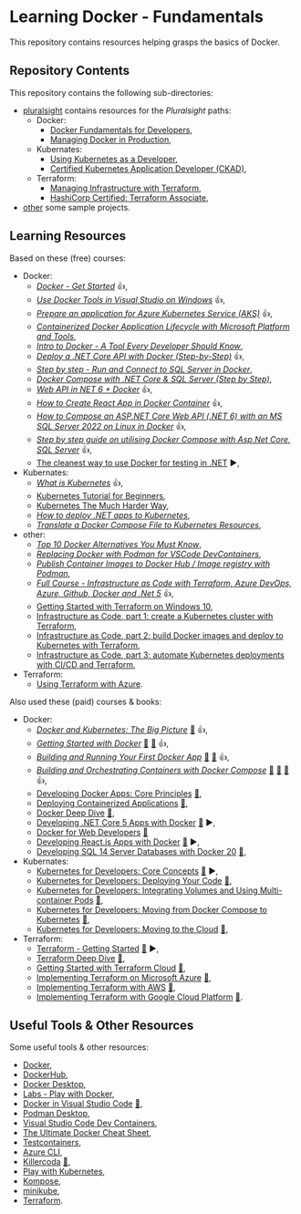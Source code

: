 # Learning Docker - Fundamentals

This repository contains resources helping grasps the basics of Docker.

## Repository Contents

This repository contains the following sub-directories:

- [pluralsight](pluralsight/) contains resources for the _Pluralsight_ paths:
  - Docker:
    - [Docker Fundamentals for Developers](https://app.pluralsight.com/paths/skills/docker-fundamentals-for-developers), 
    - [Managing Docker in Production](https://app.pluralsight.com/paths/skill/managing-docker-in-production),
  - Kubernates:
    - [Using Kubernetes as a Developer](https://app.pluralsight.com/paths/skills/using-kubernetes-as-a-developer),
    - [Certified Kubernetes Application Developer (CKAD)](https://app.pluralsight.com/paths/certificate/certified-kubernetes-application-developer-ckad),
  - Terraform:
    - [Managing Infrastructure with Terraform](https://app.pluralsight.com/paths/skill/managing-infrastructure-with-terraform),
    - [HashiCorp Certified: Terraform Associate](https://app.pluralsight.com/paths/certificate/hashicorp-certified-terraform-associate),
- [other](other/) some sample projects.

## Learning Resources

Based on these (free) courses:

- Docker:
  - _[Docker - Get Started](https://docs.docker.com/get-started/)_ :+1:,
  - _[Use Docker Tools in Visual Studio on Windows](https://learn.microsoft.com/en-us/dotnet/architecture/containerized-lifecycle/design-develop-containerized-apps/visual-studio-tools-for-docker)_ :+1:,
  - _[Prepare an application for Azure Kubernetes Service (AKS)](https://learn.microsoft.com/en-us/azure/aks/tutorial-kubernetes-prepare-app)_ :+1:,
  - _[Containerized Docker Application Lifecycle with Microsoft Platform and Tools](https://learn.microsoft.com/en-us/dotnet/architecture/containerized-lifecycle/)_,
  - _[Intro to Docker - A Tool Every Developer Should Know](https://youtu.be/WcQ3-M4-jik)_,
  - _[Deploy a .NET Core API with Docker (Step-by-Step)](https://youtu.be/f0lMGPB10bM)_ :+1:,
  - _[Step by step - Run and Connect to SQL Server in Docker](https://youtu.be/SJAl3vOX05M)_,
  - _[Docker Compose with .NET Core & SQL Server (Step by Step)](https://youtu.be/4V7CwC_4oss)_,
  - _[Web API in NET 6 + Docker](https://dev.to/berviantoleo/web-api-in-net-6-docker-41d5)_ :+1:,
  - _[How to Create React App in Docker Container](https://frontendguruji.com/blog/how-to-create-react-app-in-docker-container/)_ :+1:,
  - _[How to Compose an ASP.NET Core Web API (.NET 6) with an MS SQL Server 2022 on Linux in Docker](https://blog.christian-schou.dk/dockerize-net-core-web-api-with-ms-sql-server/)_ :+1:,
  - _[Step by step guide on utilising Docker Compose with Asp.Net Core, SQL Server](https://youtu.be/zrzdRINyYdM)_ :+1:,
  - [The cleanest way to use Docker for testing in .NET](https://youtu.be/8IRNC7qZBmk) :arrow_forward:,
- Kubernates:
  - _[What is Kubernetes](https://youtu.be/VnvRFRk_51k)_ :+1:,
  - [Kubernetes Tutorial for Beginners](https://youtu.be/X48VuDVv0do),
  - [Kubernetes The Much Harder Way](https://youtu.be/bpp5tpgU6CE),
  - _[How to deploy .NET apps to Kubernetes](https://youtu.be/cNlxPKy_NPA)_,
  - _[Translate a Docker Compose File to Kubernetes Resources](https://kubernetes.io/docs/tasks/configure-pod-container/translate-compose-kubernetes/)_,
- other:
  - _[Top 10 Docker Alternatives You Must Know](https://www.knowledgehut.com/blog/devops/docker-alternatives)_,
  - _[Replacing Docker with Podman for VSCode DevContainers](https://blog.lifeishao.com/2021/12/30/replacing-docker-with-podman-for-your-vscode-devcontainers/)_,
  - _[Publish Container Images to Docker Hub / Image registry with Podman](https://computingforgeeks.com/how-to-publish-docker-image-to-docker-hub-with-podman/)_,
  - _[Full Course - Infrastructure as Code with Terraform, Azure DevOps, Azure, Github, Docker and .Net 5](https://youtu.be/q4xNBqvD1uU)_ :+1:,
  - [Getting Started with Terraform on Windows 10](https://thomgreene.com/post/2020/2020-06-15-terraform-getting-started-windows/),
  - [Infrastructure as Code, part 1: create a Kubernetes cluster with Terraform](https://circleci.com/blog/learn-iac-part1/),
  - [Infrastructure as Code, part 2: build Docker images and deploy to Kubernetes with Terraform](https://circleci.com/blog/learn-iac-part02/),
  - [Infrastructure as Code, part 3: automate Kubernetes deployments with CI/CD and Terraform](https://circleci.com/blog/learn-iac-part3/),
- Terraform:
  - [Using Terraform with Azure](https://youtu.be/JKVkblsp3cM).

Also used these (paid) courses & books:

- Docker:
  - _[Docker and Kubernetes: The Big Picture](https://app.pluralsight.com/library/courses/docker-kubernetes-big-picture/table-of-contents)_ [:file_folder:](https://app.pluralsight.com/library/courses/docker-kubernetes-big-picture/exercise-files) :+1:,
  - _[Getting Started with Docker](https://app.pluralsight.com/library/courses/getting-started-docker/table-of-contents)_ [:file_folder:](https://app.pluralsight.com/library/courses/getting-started-docker/exercise-files) [:file_folder:](https://github.com/nigelpoulton/gsd) :+1:,
  - _[Building and Running Your First Docker App](https://app.pluralsight.com/library/courses/docker-building-running-first-app/table-of-contents)_ [:file_folder:](https://app.pluralsight.com/library/courses/docker-building-running-first-app/exercise-files) [:file_folder:](https://github.com/DanWahlin/NodeExpressMongoDBDockerApp) :+1:,
  - _[Building and Orchestrating Containers with Docker Compose](https://app.pluralsight.com/library/courses/docker-compose-building-orchestrating-containers/table-of-contents)_ [:file_folder:](https://app.pluralsight.com/library/courses/docker-compose-building-orchestrating-containers/exercise-files) [:file_folder:](https://github.com/DanWahlin/NodeExpressMongoDBDockerApp) [:file_folder:](https://github.com/DanWahlin/CodeWithDanDockerServices) :+1:,
  - [Developing Docker Apps: Core Principles](https://app.pluralsight.com/library/courses/docker-apps-developing-core-principles/table-of-contents) [:file_folder:](https://app.pluralsight.com/library/courses/docker-apps-developing-core-principles/exercise-files),
  - [Deploying Containerized Applications](https://app.pluralsight.com/library/courses/deploying-containerized-applications/table-of-contents) [:file_folder:](https://app.pluralsight.com/library/courses/deploying-containerized-applications/exercise-files),
  - [Docker Deep Dive](https://app.pluralsight.com/library/courses/docker-deep-dive-update/table-of-contents) [:file_folder:](https://app.pluralsight.com/library/courses/docker-deep-dive-update/exercise-files),
  - [Developing .NET Core 5 Apps with Docker](https://app.pluralsight.com/library/courses/docker-dot-net-core-apps-developing/table-of-contents) [:file_folder:](https://app.pluralsight.com/library/courses/docker-dot-net-core-apps-developing/exercise-files) :arrow_forward:,
  - [Docker for Web Developers](https://app.pluralsight.com/library/courses/docker-web-development/table-of-contents) [:file_folder:](https://app.pluralsight.com/library/courses/docker-web-developers/exercise-files)
  - [Developing React.js Apps with Docker](https://app.pluralsight.com/library/courses/reactjs-apps-docker-developing/table-of-contents) [:file_folder:](https://app.pluralsight.com/library/courses/reactjs-apps-docker-developing/exercise-files) :arrow_forward:,
  - [Developing SQL 14 Server Databases with Docker 20](https://app.pluralsight.com/library/courses/sql-server-databases-docker-developing/table-of-contents) [:file_folder:](https://app.pluralsight.com/library/courses/sql-server-databases-docker-developing/exercise-files),
- Kubernates:
  - [Kubernetes for Developers: Core Concepts](https://app.pluralsight.com/library/courses/kubernetes-developers-core-concepts/table-of-contents) [:file_folder:](https://app.pluralsight.com/library/courses/kubernetes-developers-core-concepts/exercise-files) ▶️,
  - [Kubernetes for Developers: Deploying Your Code](https://app.pluralsight.com/library/courses/kubernetes-developers-deploying-code/table-of-contents) [:file_folder:](https://app.pluralsight.com/library/courses/kubernetes-developers-deploying-code/exercise-files),
  - [Kubernetes for Developers: Integrating Volumes and Using Multi-container Pods](https://app.pluralsight.com/library/courses/kubernetes-developers-integrating-volumes-using-multi-container-pods/table-of-contents) [:file_folder:](https://app.pluralsight.com/library/courses/kubernetes-developers-integrating-volumes-using-multi-container-pods/exercise-files),
  - [Kubernetes for Developers: Moving from Docker Compose to Kubernetes](https://app.pluralsight.com/library/courses/kubernetes-developers-docker-compose-kubernetes/table-of-contents) [:file_folder:](https://app.pluralsight.com/library/courses/kubernetes-developers-docker-compose-kubernetes/exercise-files),
  - [Kubernetes for Developers: Moving to the Cloud](https://app.pluralsight.com/library/courses/kubernetes-developers-moving-cloud/table-of-contents) [:file_folder:](https://app.pluralsight.com/library/courses/kubernetes-developers-moving-cloud/exercise-files),
- Terraform:
  - [Terraform - Getting Started](https://app.pluralsight.com/library/courses/terraform-getting-started-2021/table-of-contents) [:file_folder:](https://app.pluralsight.com/library/courses/terraform-getting-started-2021/exercise-files) ▶️,
  - [Terraform Deep Dive](https://app.pluralsight.com/library/courses/terraform-deep-dive/table-of-contents) [:file_folder:](https://app.pluralsight.com/library/courses/terraform-deep-dive/exercise-files),
  - [Getting Started with Terraform Cloud](https://app.pluralsight.com/library/courses/terraform-cloud-getting-started/table-of-contents) [:file_folder:](https://app.pluralsight.com/library/courses/terraform-cloud-getting-started/exercise-files),
  - [Implementing Terraform on Microsoft Azure](https://app.pluralsight.com/library/courses/implementing-terraform-microsoft-azure/table-of-contents) [:file_folder:](https://app.pluralsight.com/library/courses/implementing-terraform-microsoft-azure/exercise-files),
  - [Implementing Terraform with AWS](https://app.pluralsight.com/library/courses/implementing-terraform-aws/table-of-contents) [:file_folder:](https://app.pluralsight.com/library/courses/implementing-terraform-aws/exercise-files),
  - [Implementing Terraform with Google Cloud Platform](https://app.pluralsight.com/library/courses/terraform-google-cloud-platform-implementing/table-of-contents) [:file_folder:](https://app.pluralsight.com/library/courses/terraform-google-cloud-platform-implementing/exercise-files).

## Useful Tools & Other Resources

Some useful tools & other resources:

- [Docker](https://www.docker.com/),
- [DockerHub](https://hub.docker.com/),
- [Docker Desktop](https://www.docker.com/products/docker-desktop/),
- [Labs - Play with Docker](https://labs.play-with-docker.com/),
- [Docker in Visual Studio Code](https://code.visualstudio.com/docs/containers/overview) [:file_folder:](https://marketplace.visualstudio.com/items?itemName=ms-azuretools.vscode-docker),
- [Podman Desktop](https://podman-desktop.io/),
- [Visual Studio Code Dev Containers](https://code.visualstudio.com/docs/devcontainers/create-dev-container),
- [The Ultimate Docker Cheat Sheet](https://dockerlabs.collabnix.com/docker/cheatsheet/),
- [Testcontainers](https://github.com/testcontainers/testcontainers-dotnet),
- [Azure CLI](https://learn.microsoft.com/en-us/cli/azure/install-azure-cli),
- [Killercoda](https://killercoda.com/playgrounds/scenario/kubernetes) [:file_folder:](https://github.com/killercoda/scenario-examples),
- [Play with Kubernetes](https://labs.play-with-k8s.com/),
- [Kompose](https://kompose.io/),
- [minikube](https://github.com/kubernetes/minikube),
- [Terraform](https://www.terraform.io/).

